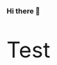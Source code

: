 ### Hi there 👋

<!Doctype html>
<html>
  <head>
    
  </head>
  <body>
    <p style="Font-size:50;">Test</p>
    
  </body>
